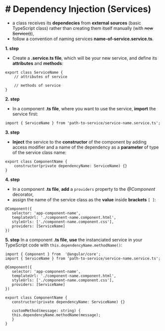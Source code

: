 # # Dependency Injection (Services)
- a class receives its **dependecies** from **external sources** (basic TypeScript class) rather than creating them itself manually (with ~~new Service()~~),
- follow a convention of naming services **name-of-service.service.ts**. 

**1. step**
- Create a **.service.ts file**, which will be your new service, and define its **attributes** and **methods**:
```typeccript
export class ServiceName {
    // attributes of service

    // methods of service
}
```

**2. step**
- In a component **.ts file**, where you want to use the service, **import** the service first:
```typeccript
import { ServiceName } from 'path-to-service/service-name.service.ts';
```

**3. step**
- **Inject** the service to the **constructor** of the component by adding access modifier and a name of the dependency as a **parameter** of type of the service class name: 
```typeccript
export class ComponentName {
    constructor(private dependencyName: ServiceName) {}
}
```

**4. step**
- In a component **.ts file**, **add** a `providers` property to the _@Component_ decorator,
- assign the name of the service class as the **value** inside **brackets** `[ ]`:
 ```typeccript
@Component({
    selector: 'app-component-name',
    templateUrl: './component-name.component.html',
    styleUrls: ['./component-name.component.css'],
    providers: [ServiceName]
})
```

**5. step**
In a component **.ts file**, **use** the instanciated service in your TypeScript code with `this.dependencyName.methodName()`:
 ```typeccript
 import { Component } from  '@angular/core';
 import { ServiceName } from 'path-to-service/service-name.service.ts';

@Component({
    selector: 'app-component-name',
    templateUrl: './component-name.component.html',
    styleUrls: ['./component-name.component.css'],
    providers: [ServiceName]
})

export class ComponentName {
    constructor(private dependencyName: ServiceName) {}

    customMethod(message: string) {
    this.dependencyName.methodName(message);
    }
}
```
